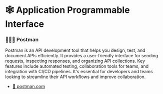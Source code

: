 # 🕸️ Application Programmable Interface

### 👨🏼‍🚀 Postman
Postman is an API development tool that helps you design, test, and document APIs efficiently. It provides a user-friendly interface for sending requests, inspecting responses, and organizing API collections. Key features include automated testing, collaboration tools for teams, and integration with CI/CD pipelines. It's essential for developers and teams looking to streamline their API workflows and improve collaboration.
- [🔗 postman.com](https://www.postman.com/)